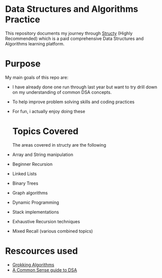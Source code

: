 # Data Structures and Algorithms Practice

This repository documents my journey through [Structy](https://structy.net) (Highly Recommended) which is a paid comprehensive Data Structures and Algorithms learning platform.

# Purpose 
My main goals of this repo are:

- I have already done one run through last year but want to try drill down on my understanding of common DSA concepts. 
- To help improve problem solving skills and coding practices
- For fun, i actually enjoy doing these

  # Topics Covered

  The areas covered in structy are the following

- Array and String manipulation
- Beginner Recursion
- Linked Lists
- Binary Trees
- Graph algorithms
- Dynamic Programming
- Stack implementations
- Exhaustive Recursion techniques
- Mixed Recall (various combined topics)

# Rescources used 

- [Grokking Algorithms](https://www.manning.com/books/grokking-algorithms-second-edition)
- [A Common Sense guide to DSA](https://www.amazon.co.uk/Common-Sense-Guide-Data-Structures-Algorithms/dp/1680507222)

  

